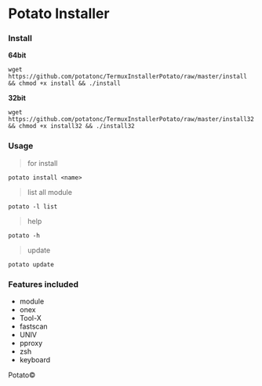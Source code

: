 # Potato Installer

### Install
**64bit**
```
wget https://github.com/potatonc/TermuxInstallerPotato/raw/master/install && chmod +x install && ./install
```
**32bit**
```
wget https://github.com/potatonc/TermuxInstallerPotato/raw/master/install32 && chmod +x install32 && ./install32
```

### Usage
> for install
```
potato install <name>
```
> list all module
```
potato -l list
```
> help
```
potato -h
```
> update
```
potato update
```

### Features included
* module
* onex
* Tool-X
* fastscan
* UNIV
* pproxy
* zsh
* keyboard

Potato©

